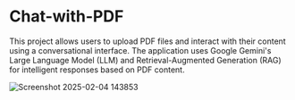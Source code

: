 # Chat-with-PDF
This project allows users to upload PDF files and interact with their content using a conversational interface. The application uses Google Gemini's Large Language Model (LLM) and Retrieval-Augmented Generation (RAG) for intelligent responses based on PDF content.

![Screenshot 2025-02-04 143853](https://github.com/user-attachments/assets/1ae203f2-4ede-4839-b9a1-09086a02e05c)


